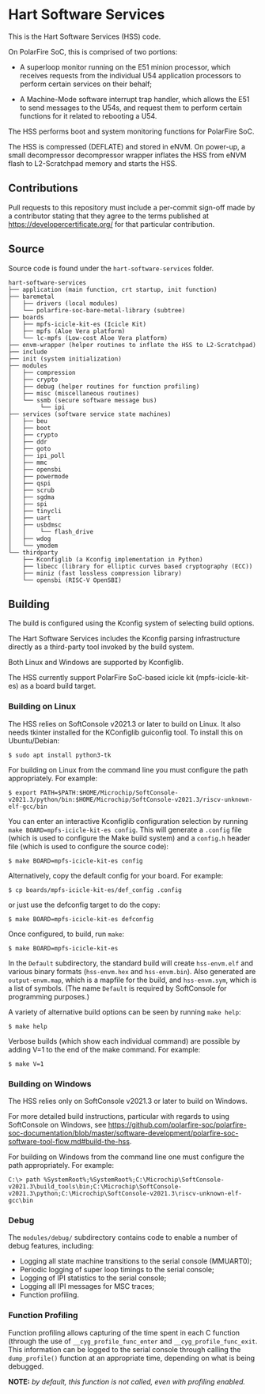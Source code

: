 # Hart Software Services

This is the Hart Software Services (HSS) code. 

On PolarFire SoC, this is comprised of two portions:

- A superloop monitor running on the E51 minion processor, which receives requests from the 
   individual U54 application processors to perform certain services on their behalf;

- A Machine-Mode software interrupt trap handler, which allows the E51 to send messages to the U54s, 
   and request them to perform certain functions for it related to rebooting a U54.

The HSS performs boot and system monitoring functions for PolarFire SoC.

The HSS is compressed (DEFLATE) and stored in eNVM.  On power-up, a small decompressor decompressor wrapper inflates the HSS from eNVM flash to L2-Scratchpad memory and starts the HSS.

## Contributions

Pull requests to this repository must include a per-commit sign-off made by a contributor stating that they agree to the terms published at https://developercertificate.org/ for that particular contribution.

## Source

Source code is found under the `hart-software-services` folder.
   
    hart-software-services
    ├── application (main function, crt startup, init function)
    ├── baremetal
    │   ├── drivers (local modules)
    │   └── polarfire-soc-bare-metal-library (subtree)
    ├── boards
    │   ├── mpfs-icicle-kit-es (Icicle Kit)
    │   ├── mpfs (Aloe Vera platform)
    │   └── lc-mpfs (Low-cost Aloe Vera platform)
    ├── envm-wrapper (helper routines to inflate the HSS to L2-Scratchpad)
    ├── include
    ├── init (system initialization)
    ├── modules
    │   ├── compression
    │   ├── crypto
    │   ├── debug (helper routines for function profiling)
    │   ├── misc (miscellaneous routines)
    │   └── ssmb (secure software message bus)
    │        └── ipi
    ├── services (software service state machines)
    │   ├── beu
    │   ├── boot
    │   ├── crypto
    │   ├── ddr
    │   ├── goto
    │   ├── ipi_poll
    │   ├── mmc
    │   ├── opensbi
    │   ├── powermode
    │   ├── qspi
    │   ├── scrub
    │   ├── sgdma
    │   ├── spi
    │   ├── tinycli
    │   ├── uart
    │   ├── usbdmsc
    │   │    └── flash_drive
    │   ├── wdog
    │   └── ymodem
    └── thirdparty
        ├── Kconfiglib (a Kconfig implementation in Python)
        ├── libecc (library for elliptic curves based cryptography (ECC))
        ├── miniz (fast lossless compression library)
        └── opensbi (RISC-V OpenSBI)

## Building

The build is configured using the Kconfig system of selecting build options. 

The Hart Software Services includes the Kconfig parsing infrastructure directly as a third-party tool invoked by the build system.

Both Linux and Windows are supported by Kconfiglib.
 
The HSS currently support PolarFire SoC-based icicle kit (mpfs-icicle-kit-es) as a board build target.

### Building on Linux

The HSS relies on SoftConsole v2021.3 or later to build on Linux. It also needs tkinter installed for the KConfiglib guiconfig tool. To install this on Ubuntu/Debian:

    $ sudo apt install python3-tk

For building on Linux from the command line you must configure the path appropriately. For example:

    $ export PATH=$PATH:$HOME/Microchip/SoftConsole-v2021.3/python/bin:$HOME/Microchip/SoftConsole-v2021.3/riscv-unknown-elf-gcc/bin

You can enter an interactive Kconfiglib configuration selection by running `make BOARD=mpfs-icicle-kit-es config`. This will generate a `.config` file (which is used to configure the Make build system) and a `config.h` header file (which is used to configure the source code):

    $ make BOARD=mpfs-icicle-kit-es config

Alternatively, copy the default config for your board. For example:

    $ cp boards/mpfs-icicle-kit-es/def_config .config

or just use the defconfig target to do the copy:

    $ make BOARD=mpfs-icicle-kit-es defconfig 

Once configured, to build, run `make`:

    $ make BOARD=mpfs-icicle-kit-es

In the `Default` subdirectory, the standard build will create `hss-envm.elf` and various binary formats (`hss-envm.hex` and `hss-envm.bin`).  Also generated are `output-envm.map`, which is a mapfile for the build, and  `hss-envm.sym`, which is a list of symbols.  (The name `Default` is required by SoftConsole for programming purposes.)

A variety of alternative build options can be seen by running `make help`:

    $ make help

Verbose builds (which show each individual command) are possible by adding V=1 to the end of the make command. For example:

    $ make V=1

### Building on Windows

The HSS relies only on SoftConsole v2021.3 or later to build on Windows.

For more detailed build instructions, particular with regards to using SoftConsole on Windows, see https://github.com/polarfire-soc/polarfire-soc-documentation/blob/master/software-development/polarfire-soc-software-tool-flow.md#build-the-hss.

For building on Windows from the command line one must configure the path appropriately. For example:

    C:\> path %SystemRoot%;%SystemRoot%;C:\Microchip\SoftConsole-v2021.3\build_tools\bin;C:\Microchip\SoftConsole-v2021.3\python;C:\Microchip\SoftConsole-v2021.3\riscv-unknown-elf-gcc\bin

### Debug

The `modules/debug/` subdirectory contains code to enable a number of debug features, including:

 * Logging all state machine transitions to the serial console (MMUART0);
 * Periodic logging of super loop timings to the serial console;
 * Logging of IPI statistics to the serial console;
 * Logging all IPI messages for MSC traces;
 * Function profiling.

### Function Profiling

Function profiling allows capturing of the time spent in each C function (through the use of `__cyg_profile_func_enter` and `__cyg_profile_func_exit`. This information can be logged to the serial console through calling the `dump_profile()` function at an appropriate time, depending on what is being debugged.

**NOTE:** *by default, this function is not called, even with profiling enabled.*
